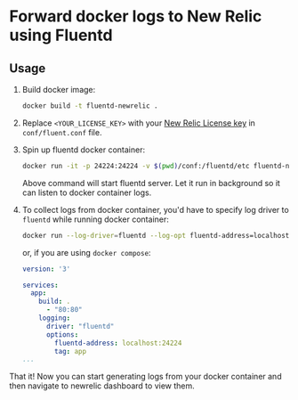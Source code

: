 # Forward docker logs to New Relic using Fluentd

## Usage

1. Build docker image:
	```bash
	docker build -t fluentd-newrelic .
	```

1. Replace `<YOUR_LICENSE_KEY>` with your [New Relic License key](https://docs.newrelic.com/docs/apis/intro-apis/new-relic-api-keys/) in `conf/fluent.conf` file.

1. Spin up fluentd docker container:
	```bash
	docker run -it -p 24224:24224 -v $(pwd)/conf:/fluentd/etc fluentd-newrelic
	```

	Above command will start fluentd server. Let it run in background so it can listen to docker container logs.

1. To collect logs from docker container, you'd have to specify log driver to `fluentd` while running docker container:
	```bash
	docker run --log-driver=fluentd --log-opt fluentd-address=localhost:24224 tag="app"
	```

	or, if you are using `docker compose`:
	```yml
	version: '3'

	services:
	  app:
	    build: .
	      - "80:80"
		logging:
		  driver: "fluentd"
		  options:
		    fluentd-address: localhost:24224
		    tag: app
    ...
	```

That it! Now you can start generating logs from your docker container and then navigate to newrelic dashboard to view them.
